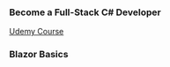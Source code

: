 ### Become a Full-Stack C# Developer

<a href="https://www.udemy.com/course/c-sharp-full-stack/" target="_blank" >Udemy Course </a>

### Blazor Basics
